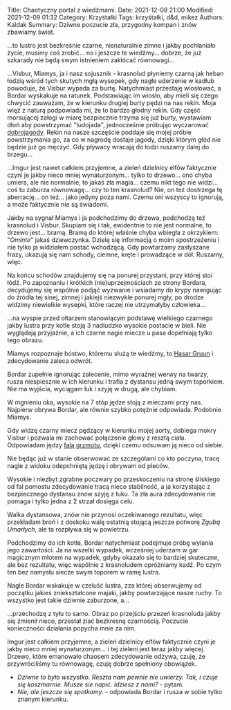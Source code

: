 Title: Chaotyczny portal z wiedźmami.
Date: 2021-12-08 21:00
Modified: 2021-12-09 01:32
Category: Krzyśtałki
Tags: krzyśtałki, d&d, mikez
Authors: Kaldak
Summary: Dziwne poczucie zła, przygodny kompan i znów zbawiamy świat.

...to lustro jest bezkreśnie czarne, nienaturalnie zimne i jakby pochłaniało życie, musimy coś zrobić... no i jeszcze te wiedźmy... dobrze, że już szkarady nie będą swym istnieniem zakłócać równowagi...

...Visbur, Miamys, ja i nasz sojusznik - krasnolud płyniemy czarną jak heban łodzią wśród tych skutych mgłą wysepek, gdy nagłe uderzenie w kadłub powoduje, że Visbur wypada za burtę. Natychmiast przestaję wiosłować, a Bordar wyskakuje na ratunek. Podstawiając im wiosło, aby mieli się czego chwycić zauważam, że w kierunku drugiej burty pędzi na nas rekin. Moja więź z naturą podpowiada mi, że to bardzo głodny rekin. Gdy część morsującej załogi w miarę bezpiecznie trzyma się już burty, wystawiam dłoń aby powstrzymać "ludojada", jednocześnie próbując wyczarować [dobrojagody](https://www.dndbeyond.com/spells/goodberry). Rekin na nasze szczęście poddaje się mojej próbie powstrzymania go, za co w nagrodę dostaje jagody, dzięki którym głód nie będzie już go męczyć. Gdy pływacy wracają do łodzi ruszamy dalej do brzegu...

...Imgur jest nawet całkiem przyjemne, a zieleń dzielnicy elfów faktycznie czyni je jakby nieco mniej wynaturzonym... tylko to drzewo... ono chyba umiera, ale nie normalnie, to jakaś zła magia... czemu nikt tego nie widzi... coś tu zaburza równowagę... czy to ten krasnolud? Nie, on też dostrzega tę aberrację... on też... jako jedyny poza nami. Czemu oni wszyscy to ignorują, a może faktycznie nie są świadomi. 

Jakby na sygnał Miamys i ja podchodzimy do drzewa, podchodzą też krasnolud i Visbur. Skupiam się i tak, ewidentnie to nie jest normalne, to drzewo jest... bramą. Bramą do której właśnie chyba wbiegła z okrzykiem: "*Ominte*" jakaś dziewczynka. Dzielę się informacją o moim spostrzeżeniu i nie tylko ja widziałem postać wchodzącą. Gdy powtarzamy zasłyszane frazy, ukazują się nam schody, ciemne, kręte i prowadzące w dół. Ruszamy, więc.

Na końcu schodów znajdujemy się na ponurej przystani, przy której stoi łódź. Po zapoznaniu i krótkich (nie)uprzejmościach ze strony Bordara, decydujemy się wspólnie podjąć wyzwanie i wsiadamy do krypy nawigując do źródła tej sinej, zimnej i jakiejś niezwykle ponurej mgły, po drodze widzimy niewielkie wysepki, które raczej nie utrzymałyby człowieka...

...na wyspie przed ołtarzem stanowiącym podstawę wielkiego czarnego jakby lustra przy kotle stoją 3 nadludzko wysokie postacie w bieli. Nie wyglądają przyjaźnie, a ich czarne nagie miecze u pasa dopełniają tylko tego obrazu. 

Miamys rozpoznaje bóstwo, któremu służą te wiedźmy, to [Hasar Gruun](https://wiki.orchia.pl/Kryszta%C5%82y_Czasu_Wersja_przed_ZEKC_Bogowie_ORKUSA_Bogowie_HASAR-GRUN) i zdecydowanie zaleca odwrót. 

Bordar zupełnie ignorując zalecenie, mimo wyraźnej werwy na twarzy, rusza niespiesznie w ich kierunku i trafia z dystansu jedną swym toporkiem. Nie ma wyjścia, wyciągam łuk i szyję w drugą, ale chybiam. 

W mgnieniu oka, wysokie na 7 stóp jędze stoją z mieczami przy nas. Najpierw obrywa Bordar, ale równie szybko potężnie odpowiada. Podobnie Miamys. 

Gdy widzę czarny miecz pędzący w kierunku mojej aorty, dobiega mokry Visbur i pozwala mi zachować połączenie głowy z resztą ciała. Odpowiadam jędzy [falą grzmotu](https://www.dndbeyond.com/spells/thunderwave), dzięki czemu odsuwam ją nieco od siebie.

Nie będąc już w stanie obserwować ze szczegółami co kto poczyna, tracę nagle z widoku odepchniętą jędzę i obrywam od pleców. 

Wysokie i niezbyt zgrabne poczwary po przeskoczeniu na stronę śliskiego od fal pomostu zdecydowanie tracą nieco stabilność, a ja korzystając z bezpiecznego dystansu znów szyję z łuku. Ta zła aura zdecydowanie nie pomaga i tylko jedna z 2 strzał dosięga celu. 

Walka dystansowa, znów nie przynosi oczekiwanego rezultatu, więc przekładam broń i z doskoku walę ostatnią stojącą jeszcze potworę *Zgubą Umarłych*, ale ta rozpływa się w powietrzu. 

Podchodzimy do ich kotła, Bordar natychmiast podejmuje próbę wylania jego zawartości. Ja na wszelki wypadek, wcześniej uderzam w gar magicznym młotem na wypadek, gdyby okazało się to bardziej skuteczne, ale bez rezultatu, więc wspólnie z krasnoludem opróżniamy kadź. Po czym ten bez namysłu siecze swym toporem w ramę lustra.

Nagle Bordar wskakuje w czeluść lustra, zza której obserwujemy od początku jakieś zniekształcone majaki, jakby powtarzające nasze ruchy. To wszystko jest takie dziwnie zaburzone, a... 

...przechodzę z tyłu to samo. Obraz po przejściu przezeń krasnoluda jakby się zmienił nieco, przestał ziać bezkresną czarnością. Poczucie konieczności działania popycha mnie za nim.

Imgur jest całkiem przyjemne, a zieleń dzielnicy elfów faktycznie czyni je jakby nieco mniej wynaturzonym... i tej zieleni jest teraz jakby więcej. Drzewo, które emanowało chaosem zdecydowanie odżywa, czuję, że przywróciliśmy tu równowagę, czuję dobrze spełniony obowiązek.
- *Dziwne to było wszystko. Reszta nam pewnie nie uwierzy. Tak, i czuje się koszmarnie. Musze sie napić. Idziesz z nami?* - pytam.
- *Nie, ale jeszcze się spotkamy.* - odpowiada Bordar i rusza w sobie tylko znanym kierunku.